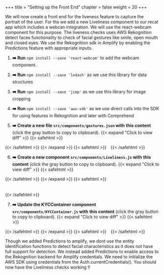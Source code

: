+++
title = "Setting up the Front End"
chapter = false
weight = 20
+++

We will now create a front end for the liveness feature to capture the portrait of the user. For ths we add a new Liveliness component to our recat app which includes a webcan integration. We will use the react-webcam component for this purpose. The liveness checks uses AWS Rekognition detect faces functionality to check of facial gestures like smile, open mouth and closed eyes. We use the Rekognition sdk in Amplify by enabling the Predictions feature with appropriate inputs.

1. **➡️ Run** `npm install --save 'react-webcam'` to add the webcam component.

2. **➡️ Run** `npm install --save 'lodash'` as we use this library for data structures

3. **➡️ Run** `npm install --save 'jimp'` as we use this library for image cropping

4. **➡️ Run** `npm install --save 'aws-sdk'` as we use direct calls into the SDK for using features in Rekognition and later with Comprehend

5. **➡️ Create a new file `src/components/gestures.json` with** <span class="clipBtn clipboard" data-clipboard-target="#id289c28f8f0b28b9795ff1f23815b35fa9d293467videokycsrccomponentsgesturesjson"><strong>this content</strong></span> (click the gray button to copy to clipboard). 
{{< expand "Click to view diff" >}} {{< safehtml >}}
<div id="diff-id289c28f8f0b28b9795ff1f23815b35fa9d293467videokycsrccomponentsgesturesjson"></div> <script type="text/template" data-diff-for="diff-id289c28f8f0b28b9795ff1f23815b35fa9d293467videokycsrccomponentsgesturesjson">commit 289c28f8f0b28b9795ff1f23815b35fa9d293467
Author: Sathish <sat.hariharan@gmail.com>
Date:   Thu Aug 13 15:26:23 2020 +0530

    updated gestures

diff --git a/video-kyc/src/components/gestures.json b/video-kyc/src/components/gestures.json
index e69de29..284c814 100644
--- a/video-kyc/src/components/gestures.json
+++ b/video-kyc/src/components/gestures.json
@@ -0,0 +1,14 @@
+[
+    {
+        "name":"smile",
+        "description":"Please smile !!!"
+    },
+    {
+        "name":"lookRight",
+        "description":"Please turn your face to your right"
+    },
+    {
+        "name":"mouthOpen",
+        "description":"Please open your mouth :)"
+    }
+]
\ No newline at end of file
</script>
{{< /safehtml >}} {{< /expand >}}
{{< safehtml >}}
<textarea id="id289c28f8f0b28b9795ff1f23815b35fa9d293467videokycsrccomponentsgesturesjson" style="position: relative; left: -1000px; width: 1px; height: 1px;">[
    {
        "name":"smile",
        "description":"Please smile !!!"
    },
    {
        "name":"lookRight",
        "description":"Please turn your face to your right"
    },
    {
        "name":"mouthOpen",
        "description":"Please open your mouth :)"
    }
]
</textarea>
{{< /safehtml >}}

6. **➡️ Create a new component `src/components/Liveliness.js` with** <span class="clipBtn clipboard" data-clipboard-target="#id5d97797aa0aa74980f33169de44dea8285456d11videokycsrccomponentsLivelinessjs"><strong>this content</strong></span> (click the gray button to copy to clipboard). 
{{< expand "Click to view diff" >}} {{< safehtml >}}
<div id="diff-id5d97797aa0aa74980f33169de44dea8285456d11videokycsrccomponentsLivelinessjs"></div> <script type="text/template" data-diff-for="diff-id5d97797aa0aa74980f33169de44dea8285456d11videokycsrccomponentsLivelinessjs">commit 5d97797aa0aa74980f33169de44dea8285456d11
Author: Sathish <sat.hariharan@gmail.com>
Date:   Thu Aug 13 15:27:11 2020 +0530

    updated LIveliness

diff --git a/video-kyc/src/components/Liveliness.js b/video-kyc/src/components/Liveliness.js
index e69de29..ec7be20 100644
--- a/video-kyc/src/components/Liveliness.js
+++ b/video-kyc/src/components/Liveliness.js
@@ -0,0 +1,232 @@
+import React,{ useState, useEffect } from "react";
+import Webcam from "react-webcam";
+import Button from 'react-bootstrap/Button'
+import gest_data from './gestures.json'
+import Card from "react-bootstrap/Card"
+import ProgressBar from "react-bootstrap/ProgressBar"
+import _ from 'lodash'
+import Jimp from 'jimp'
+
+import { Auth, Logger } from 'aws-amplify'
+import AWS from 'aws-sdk'
+import awsConfig from "../aws-exports"
+
+const logger = new Logger('kyc','INFO');
+AWS.config.update({region:awsConfig.aws_cognito_region});
+
+
+const videoConstraints = {
+    width: 1280,
+    height: 720,
+    facingMode: "user"
+  };
+
+  export default ({setTabStatus, setLiveTestDetails}) => {
+    const [gesture, setGesture] = useState(null);
+    const [showSpinner,setShowSpinner] = useState(false);
+    const [alertMessage, setAlertMessage] = useState("You will be asked to do a series of random gestures which will enable us to detect a live feed.  ");
+    const [showProgress, setShowProgress] = useState(false);
+    const [showWebcam, setShowWebcam] = useState(false);
+    const [progressValue, setProgressValue] = useState(5);
+
+    // identification state from liveness test
+    const [liveGender, setLiveGender] = useState("");
+    const [ageRange, setAgeRange] = useState("");    
+    const [liveImage, setLiveImage] = useState(null);
+
+    useEffect(() => {
+        Auth.currentCredentials().then(function(creds){
+            AWS.config.update(creds);   
+        })
+    },[])
+
+    useEffect(() => {
+      if(gesture !== null)  {
+        const description = getGestureDescription(gesture)  
+        setAlertMessage(description + ". Click button to continue =>  ")
+      }
+  
+    },[gesture])
+
+    const getGestureDescription = (gesture) => {
+        return _.find(gest_data, function(gest){
+            return gest.name === gesture;
+        }).description
+    }
+    
+    const proceedToNext = () => {
+        setLiveTestDetails({
+           liveGender:liveGender,
+           ageRange:ageRange,
+           liveImage:liveImage 
+        })  
+      setTabStatus("UploadDocs");
+    }
+
+    const updateGestureState = () => {
+        
+        // update current gesture state to true
+        // update next gesture
+        if( gesture === "smile") {
+            setProgressValue(30)
+            setGesture("lookRight")
+        } else if (gesture === "lookRight") {
+            setProgressValue(70)
+            setGesture("mouthOpen")
+        } else {
+            setProgressValue(100)
+            setShowWebcam(false);
+        }
+    }
+
+    const validateGesture = (gesture, data) => {
+        logger.info("Validating gesture",data);
+        if(data.length === 0){
+            // more than one face
+            return {result:false, message:"Could not recognize a face. Try again "}
+        }
+
+        if(data.length > 1){
+            // more than one face
+            return {result:false, message:"More than one face. Try again "}
+        }
+        logger.info(data.FaceDetails[0])
+
+        if(gesture === "smile"){
+            
+            if(data.FaceDetails[0].Smile.Value === true){
+                return {result:true, message:"Thank you"}
+            } else {
+                return {result:false, message:"Failed to validate smile. Try again "}
+            }
+            
+        } else if(gesture === "lookRight") {
+            if(data.FaceDetails[0].Pose.Yaw <= -30){
+                return {result:true, message:"Thank you"}
+            } else {
+                return {result:false, message:"Failed to validate face turning right. Try again "}
+            }
+        } else if(gesture === "mouthOpen") {
+            if(data.FaceDetails[0].MouthOpen.Value === true){
+                return {result:true, message:"You can successfully completed Liveness checks !! "}
+            } else {
+                return {result:false, message:"Failed to validate open mouth. Try again "}
+            }
+        }
+
+        return {result:false, message:"Unkown gesture type specified"}
+    }
+
+
+    const requestGesture = async () => {
+      
+      
+        setShowSpinner(true);
+      
+        const imageBase64String = webcamRef.current.getScreenshot({width: 800, height: 450}); 
+        const base64Image = imageBase64String.split(';base64,').pop();  
+        const imageBuffer = new Buffer(base64Image, 'base64');    
+
+        let rekognition = new AWS.Rekognition();
+        let params = {
+        Attributes: [ "ALL" ],
+            Image: {
+                Bytes:imageBuffer
+            }
+        };
+        
+        let faceDetectResponse = await rekognition.detectFaces(params).promise()
+
+        if (faceDetectResponse.$response.error) {
+            setShowSpinner(false);
+            setAlertMessage(faceDetectResponse.$response.error.message)
+            return new Promise((resolve, reject) => {
+                throw new Error(faceDetectResponse.$response.error.message);
+            }) 
+        }
+        else { 
+            let validationResult = validateGesture(gesture, faceDetectResponse) 
+            if(validationResult.result){
+                if(gesture === 'smile'){
+
+                    // set the gender
+                    setLiveGender(faceDetectResponse.FaceDetails[0].Gender.Value)
+                    setAgeRange(faceDetectResponse.FaceDetails[0].AgeRange.Value)
+
+                    // get the bounding box
+                    let imageBounds = faceDetectResponse.FaceDetails[0].BoundingBox
+                    logger.info(imageBounds)
+                    // crop the face and store the image
+                    Jimp.read(imageBuffer, (err, image) => {
+                        if (err) throw err;
+                        else {
+                        
+                        image.crop(image.bitmap.width*imageBounds.Left - 15, image.bitmap.height*imageBounds.Top - 15, image.bitmap.width*imageBounds.Width + 30, image.bitmap.height*imageBounds.Height + 30)
+                            .getBase64(Jimp.MIME_JPEG, function (err, base64Image) {
+                                setLiveImage(base64Image)
+                            })
+                        }
+                    })
+
+                    // update gesture state
+                    setAlertMessage(validationResult.message)
+                    setShowSpinner(false);
+                    updateGestureState();    
+                } else {
+                    // update gesture state
+                    setAlertMessage(validationResult.message)
+                    setShowSpinner(false);
+                    updateGestureState();
+                }
+            } else {
+                // unable to validate gesture - set Error Message
+                setAlertMessage(validationResult.message)
+                setShowSpinner(false);
+            }     
+        }     
+    }
+
+    function start_test(evt){
+      setShowProgress(true);
+      setShowWebcam(true);
+      setGesture("smile")
+    }
+
+    const webcamRef = React.useRef(null);
+   
+   
+    return (
+      <>
+        <Card>
+            <Card.Header>
+                {alertMessage} 
+                {!showProgress && <Button variant="primary" onClick={start_test}>Start</Button>}
+                {showProgress && progressValue < 100 && <Button variant="primary" onClick={requestGesture}>Validate</Button>}
+                {progressValue === 100 && <Button variant="primary" onClick={proceedToNext}>Continue</Button>}
+            </Card.Header>
+            
+            <Card.Body>
+                {showSpinner && <div className="spinner" ></div>}
+                {showWebcam && <div className="video-padding">
+                        <Webcam
+                            audio={false}
+                            height={450}
+                            ref={webcamRef}
+                            screenshotFormat="image/jpeg"
+                            width={800}
+                            videoConst
+                            raints={videoConstraints}
+                        />
+                        
+                    </div>
+                }
+                
+                {showProgress &&  <div className="live-progressbar"><ProgressBar now={progressValue} label={`${progressValue}%`} /></div> }
+
+            </Card.Body>
+        </Card>
+      </>
+    );
+  };
+
+  
\ No newline at end of file
</script>
{{< /safehtml >}} {{< /expand >}}
{{< safehtml >}}
<textarea id="id5d97797aa0aa74980f33169de44dea8285456d11videokycsrccomponentsLivelinessjs" style="position: relative; left: -1000px; width: 1px; height: 1px;">import React,{ useState, useEffect } from "react";
import Webcam from "react-webcam";
import Button from 'react-bootstrap/Button'
import gest_data from './gestures.json'
import Card from "react-bootstrap/Card"
import ProgressBar from "react-bootstrap/ProgressBar"
import _ from 'lodash'
import Jimp from 'jimp'

import { Auth, Logger } from 'aws-amplify'
import AWS from 'aws-sdk'
import awsConfig from "../aws-exports"

const logger = new Logger('kyc','INFO');
AWS.config.update({region:awsConfig.aws_cognito_region});


const videoConstraints = {
    width: 1280,
    height: 720,
    facingMode: "user"
  };

  export default ({setTabStatus, setLiveTestDetails}) => {
    const [gesture, setGesture] = useState(null);
    const [showSpinner,setShowSpinner] = useState(false);
    const [alertMessage, setAlertMessage] = useState("You will be asked to do a series of random gestures which will enable us to detect a live feed.  ");
    const [showProgress, setShowProgress] = useState(false);
    const [showWebcam, setShowWebcam] = useState(false);
    const [progressValue, setProgressValue] = useState(5);

    // identification state from liveness test
    const [liveGender, setLiveGender] = useState("");
    const [ageRange, setAgeRange] = useState("");    
    const [liveImage, setLiveImage] = useState(null);

    useEffect(() => {
        Auth.currentCredentials().then(function(creds){
            AWS.config.update(creds);   
        })
    },[])

    useEffect(() => {
      if(gesture !== null)  {
        const description = getGestureDescription(gesture)  
        setAlertMessage(description + ". Click button to continue =>  ")
      }
  
    },[gesture])

    const getGestureDescription = (gesture) => {
        return _.find(gest_data, function(gest){
            return gest.name === gesture;
        }).description
    }
    
    const proceedToNext = () => {
        setLiveTestDetails({
           liveGender:liveGender,
           ageRange:ageRange,
           liveImage:liveImage 
        })  
      setTabStatus("UploadDocs");
    }

    const updateGestureState = () => {
        
        // update current gesture state to true
        // update next gesture
        if( gesture === "smile") {
            setProgressValue(30)
            setGesture("lookRight")
        } else if (gesture === "lookRight") {
            setProgressValue(70)
            setGesture("mouthOpen")
        } else {
            setProgressValue(100)
            setShowWebcam(false);
        }
    }

    const validateGesture = (gesture, data) => {
        logger.info("Validating gesture",data);
        if(data.length === 0){
            // more than one face
            return {result:false, message:"Could not recognize a face. Try again "}
        }

        if(data.length > 1){
            // more than one face
            return {result:false, message:"More than one face. Try again "}
        }
        logger.info(data.FaceDetails[0])

        if(gesture === "smile"){
            
            if(data.FaceDetails[0].Smile.Value === true){
                return {result:true, message:"Thank you"}
            } else {
                return {result:false, message:"Failed to validate smile. Try again "}
            }
            
        } else if(gesture === "lookRight") {
            if(data.FaceDetails[0].Pose.Yaw <= -30){
                return {result:true, message:"Thank you"}
            } else {
                return {result:false, message:"Failed to validate face turning right. Try again "}
            }
        } else if(gesture === "mouthOpen") {
            if(data.FaceDetails[0].MouthOpen.Value === true){
                return {result:true, message:"You can successfully completed Liveness checks !! "}
            } else {
                return {result:false, message:"Failed to validate open mouth. Try again "}
            }
        }

        return {result:false, message:"Unkown gesture type specified"}
    }


    const requestGesture = async () => {
      
      
        setShowSpinner(true);
      
        const imageBase64String = webcamRef.current.getScreenshot({width: 800, height: 450}); 
        const base64Image = imageBase64String.split(';base64,').pop();  
        const imageBuffer = new Buffer(base64Image, 'base64');    

        let rekognition = new AWS.Rekognition();
        let params = {
        Attributes: [ "ALL" ],
            Image: {
                Bytes:imageBuffer
            }
        };
        
        let faceDetectResponse = await rekognition.detectFaces(params).promise()

        if (faceDetectResponse.$response.error) {
            setShowSpinner(false);
            setAlertMessage(faceDetectResponse.$response.error.message)
            return new Promise((resolve, reject) => {
                throw new Error(faceDetectResponse.$response.error.message);
            }) 
        }
        else { 
            let validationResult = validateGesture(gesture, faceDetectResponse) 
            if(validationResult.result){
                if(gesture === 'smile'){

                    // set the gender
                    setLiveGender(faceDetectResponse.FaceDetails[0].Gender.Value)
                    setAgeRange(faceDetectResponse.FaceDetails[0].AgeRange.Value)

                    // get the bounding box
                    let imageBounds = faceDetectResponse.FaceDetails[0].BoundingBox
                    logger.info(imageBounds)
                    // crop the face and store the image
                    Jimp.read(imageBuffer, (err, image) => {
                        if (err) throw err;
                        else {
                        
                        image.crop(image.bitmap.width*imageBounds.Left - 15, image.bitmap.height*imageBounds.Top - 15, image.bitmap.width*imageBounds.Width + 30, image.bitmap.height*imageBounds.Height + 30)
                            .getBase64(Jimp.MIME_JPEG, function (err, base64Image) {
                                setLiveImage(base64Image)
                            })
                        }
                    })

                    // update gesture state
                    setAlertMessage(validationResult.message)
                    setShowSpinner(false);
                    updateGestureState();    
                } else {
                    // update gesture state
                    setAlertMessage(validationResult.message)
                    setShowSpinner(false);
                    updateGestureState();
                }
            } else {
                // unable to validate gesture - set Error Message
                setAlertMessage(validationResult.message)
                setShowSpinner(false);
            }     
        }     
    }

    function start_test(evt){
      setShowProgress(true);
      setShowWebcam(true);
      setGesture("smile")
    }

    const webcamRef = React.useRef(null);
   
   
    return (
      <>
        <Card>
            <Card.Header>
                {alertMessage} 
                {!showProgress && <Button variant="primary" onClick={start_test}>Start</Button>}
                {showProgress && progressValue < 100 && <Button variant="primary" onClick={requestGesture}>Validate</Button>}
                {progressValue === 100 && <Button variant="primary" onClick={proceedToNext}>Continue</Button>}
            </Card.Header>
            
            <Card.Body>
                {showSpinner && <div className="spinner" ></div>}
                {showWebcam && <div className="video-padding">
                        <Webcam
                            audio={false}
                            height={450}
                            ref={webcamRef}
                            screenshotFormat="image/jpeg"
                            width={800}
                            videoConst
                            raints={videoConstraints}
                        />
                        
                    </div>
                }
                
                {showProgress &&  <div className="live-progressbar"><ProgressBar now={progressValue} label={`${progressValue}%`} /></div> }

            </Card.Body>
        </Card>
      </>
    );
  };

  
</textarea>
{{< /safehtml >}}

7. **➡️ Update the KYCContainer component `src/components/KYCContainer.js` with** <span class="clipBtn clipboard" data-clipboard-target="#ida6ce5f326220de2a9c2f24db73b7ef71e82536d0videokycsrccomponentsKYCContainerjs"><strong>this content</strong></span> (click the gray button to copy to clipboard). 
{{< expand "Click to view diff" >}} {{< safehtml >}}
<div id="diff-ida6ce5f326220de2a9c2f24db73b7ef71e82536d0videokycsrccomponentsKYCContainerjs"></div> <script type="text/template" data-diff-for="diff-ida6ce5f326220de2a9c2f24db73b7ef71e82536d0videokycsrccomponentsKYCContainerjs">commit a6ce5f326220de2a9c2f24db73b7ef71e82536d0
Author: Sathish <sat.hariharan@gmail.com>
Date:   Mon Aug 10 17:59:02 2020 +0530

    Add Liveliness to KYC Container

diff --git a/video-kyc/src/components/KYCContainer.js b/video-kyc/src/components/KYCContainer.js
index c0d0f5d..c1dbef3 100644
--- a/video-kyc/src/components/KYCContainer.js
+++ b/video-kyc/src/components/KYCContainer.js
@@ -12,9 +12,13 @@ import Button from 'react-bootstrap/Button'
 
 import Liveliness from './Liveliness'
 
+
 export default () => {
 
   const [currentTabKey, setCurrentTabKey] = useState("welcome");
+
+  const [liveTestDetails, setLiveTestDetails] = useState({});
+  const [documentDetails, setDocumentDetails] = useState({});
   
   const startKyc = () => {
     setCurrentTabKey("Liveliness");
@@ -65,18 +69,20 @@ export default () => {
                 </p>
             </Jumbotron>
         </Tab>
-        <Tab eventKey="Liveliness" title="Liveliness Test">
+        <Tab eventKey="Liveliness" title="Liveliness Test" disabled>
             <div>
-                <Liveliness setTabStatus={setTabStatus}/>
+                <Liveliness setTabStatus={setTabStatus} setLiveTestDetails={setLiveTestDetails} />
             </div>
         </Tab>
-        <Tab eventKey="UploadDocs" title="Upload Documents">
+        <Tab eventKey="UploadDocs" title="Upload Documents" disabled>
             <div>
-            Upload Documents
+            
+            
+            
             </div>
         </Tab>
-        <Tab eventKey="AnalysisDetails" title="Details of Analysis">
-            Summary Details
+        <Tab eventKey="AnalysisDetails" title="Details of Analysis" disabled>
+          
         </Tab>
         </Tabs>
     </Col>
</script>
{{< /safehtml >}} {{< /expand >}}
{{< safehtml >}}
<textarea id="ida6ce5f326220de2a9c2f24db73b7ef71e82536d0videokycsrccomponentsKYCContainerjs" style="position: relative; left: -1000px; width: 1px; height: 1px;">import React, { useState } from 'react'

import { AmplifySignOut } from '@aws-amplify/ui-react'
import Navbar from 'react-bootstrap/Navbar'
import Container from 'react-bootstrap/Container'
import Row from 'react-bootstrap/Row'
import Col from 'react-bootstrap/Col'
import Tabs from 'react-bootstrap/Tabs'
import Tab from 'react-bootstrap/Tab'
import Jumbotron from 'react-bootstrap/Jumbotron'
import Button from 'react-bootstrap/Button'

import Liveliness from './Liveliness'


export default () => {

  const [currentTabKey, setCurrentTabKey] = useState("welcome");

  const [liveTestDetails, setLiveTestDetails] = useState({});
  const [documentDetails, setDocumentDetails] = useState({});
  
  const startKyc = () => {
    setCurrentTabKey("Liveliness");

  }

  const onSelectTab = (eventkey) => {
    console.log("printing event key ",eventkey);
    setCurrentTabKey(eventkey);
  }

  const setTabStatus = (value) => {
    console.log("current tab value ", value);
    setCurrentTabKey(value);
  }
  
  
  return (
   <div>
  <Container>
  <Row>
    <Col>
    <Navbar bg="dark" variant="dark">
    <Navbar.Brand href="#"><h2 className="app-title">Video KYC</h2></Navbar.Brand>
      <span className="logout">
      <AmplifySignOut/>
      </span>
    </Navbar>
    </Col>
  </Row>
  <Row><Col><br></br></Col></Row>
  <Row>
    <Col>
    <Tabs defaultActiveKey={currentTabKey} activeKey = {currentTabKey} id="uncontrolled-tab-example" onSelect={onSelectTab}>
        <Tab eventKey="welcome" title="Welcome">
            <Jumbotron>
                <h2 className="tab-element-align">Welcome to video KYC</h2>
                <div className="tab-element-align">
                    <p>The KYC process consists of 3 simple steps. </p>
                    <ul>
                        <li>Liveliness Detection - The user will do a series of face gestures to determine whether its a live feed</li>
                        <li>Upload Documents - upload valid ID documents to use for verification.</li>
                        <li>Validation and summary</li>
                    </ul>
                </div>
                <p className="tab-button-align">
                    <Button variant="primary" onClick = {startKyc}>Start</Button>
                </p>
            </Jumbotron>
        </Tab>
        <Tab eventKey="Liveliness" title="Liveliness Test" disabled>
            <div>
                <Liveliness setTabStatus={setTabStatus} setLiveTestDetails={setLiveTestDetails} />
            </div>
        </Tab>
        <Tab eventKey="UploadDocs" title="Upload Documents" disabled>
            <div>
            
            
            
            </div>
        </Tab>
        <Tab eventKey="AnalysisDetails" title="Details of Analysis" disabled>
          
        </Tab>
        </Tabs>
    </Col>
  </Row>
  </Container>
  </div>
   
   

  )
}
</textarea>
{{< /safehtml >}}


Though we added Predictions to amplify, we dont use the entity identification functions to detect facial characteristics as it does not have full support for detection. We instead added Predictions to enable access to the Rekognition backend for Amplify credentials. We need to initialize the AWS SDK using credentials from the Auth.currentCredentials(). You should now have the Liveliness checks working !!


